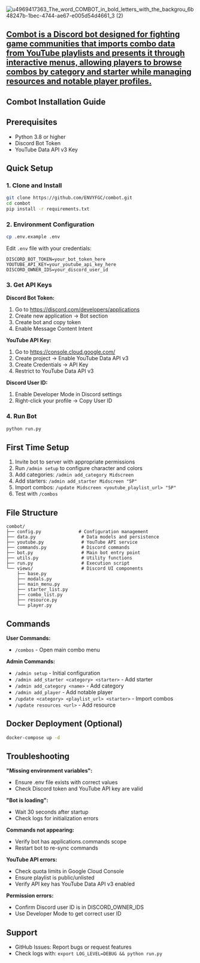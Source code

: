 ![u4969417363_The_word_COMBOT_in_bold_letters_with_the_backgrou_6b48247b-1bec-4744-ae67-e005d54d4661_3 (2)](https://github.com/user-attachments/assets/0c07f96f-2cf4-4916-ba6b-0e7919d12f68)



## <ins> Combot is a Discord bot designed for fighting game communities that imports combo data from YouTube playlists and presents it through interactive menus, allowing players to browse combos by category and starter while managing resources and notable player profiles. </ins>

## Combot Installation Guide

## Prerequisites
- Python 3.8 or higher
- Discord Bot Token
- YouTube Data API v3 Key

## Quick Setup

### 1. Clone and Install
```bash
git clone https://github.com/ENVYFGC/combot.git
cd combot
pip install -r requirements.txt
```

### 2. Environment Configuration
```bash
cp .env.example .env
```

Edit `.env` file with your credentials:
```env
DISCORD_BOT_TOKEN=your_bot_token_here
YOUTUBE_API_KEY=your_youtube_api_key_here
DISCORD_OWNER_IDS=your_discord_user_id
```

### 3. Get API Keys

**Discord Bot Token:**
1. Go to https://discord.com/developers/applications
2. Create new application → Bot section
3. Create bot and copy token
4. Enable Message Content Intent

**YouTube API Key:**
1. Go to https://console.cloud.google.com/
2. Create project → Enable YouTube Data API v3
3. Create Credentials → API Key
4. Restrict to YouTube Data API v3

**Discord User ID:**
1. Enable Developer Mode in Discord settings
2. Right-click your profile → Copy User ID

### 4. Run Bot
```bash
python run.py
```

## First Time Setup

1. Invite bot to server with appropriate permissions
2. Run `/admin setup` to configure character and colors
3. Add categories: `/admin add_category Midscreen`
4. Add starters: `/admin add_starter Midscreen "5P"`
5. Import combos: `/update Midscreen <youtube_playlist_url> "5P"`
6. Test with `/combos`

## File Structure
```
combot/
├── config.py              # Configuration management
├── data.py                 # Data models and persistence
├── youtube.py              # YouTube API service
├── commands.py             # Discord commands
├── bot.py                  # Main bot entry point
├── utils.py                # Utility functions
├── run.py                  # Execution script
└── views/                  # Discord UI components
    ├── base.py
    ├── modals.py
    ├── main_menu.py
    ├── starter_list.py
    ├── combo_list.py
    ├── resource.py
    └── player.py
```

## Commands

**User Commands:**
- `/combos` - Open main combo menu

**Admin Commands:**
- `/admin setup` - Initial configuration
- `/admin add_starter <category> <starter>` - Add starter
- `/admin add_category <name>` - Add category
- `/admin add_player` - Add notable player
- `/update <category> <playlist_url> <starter>` - Import combos
- `/update resources <url>` - Add resource

## Docker Deployment (Optional)
```bash
docker-compose up -d
```

## Troubleshooting

**"Missing environment variables":**
- Ensure .env file exists with correct values
- Check Discord token and YouTube API key are valid

**"Bot is loading":**
- Wait 30 seconds after startup
- Check logs for initialization errors

**Commands not appearing:**
- Verify bot has applications.commands scope
- Restart bot to re-sync commands

**YouTube API errors:**
- Check quota limits in Google Cloud Console
- Ensure playlist is public/unlisted
- Verify API key has YouTube Data API v3 enabled

**Permission errors:**
- Confirm Discord user ID is in DISCORD_OWNER_IDS
- Use Developer Mode to get correct user ID

## Support
- GitHub Issues: Report bugs or request features
- Check logs with: `export LOG_LEVEL=DEBUG && python run.py`

